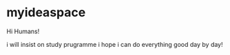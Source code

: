 # myideaspace

Hi Humans!

i will insist on study prugramme
i hope i can do everything good day by day!
